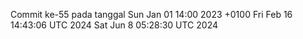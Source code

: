 Commit ke-55 pada tanggal Sun Jan 01 14:00 2023 +0100
Fri Feb 16 14:43:06 UTC 2024
Sat Jun  8 05:28:30 UTC 2024
